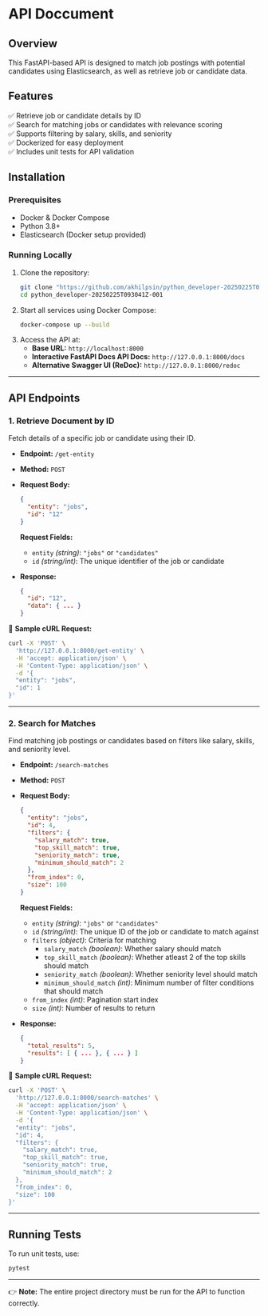 # **API Doccument**

## **Overview**
This FastAPI-based API is designed to match job postings with potential candidates using Elasticsearch, as well as retrieve job or candidate data.

## **Features**
✅ Retrieve job or candidate details by ID  
✅ Search for matching jobs or candidates with relevance scoring  
✅ Supports filtering by salary, skills, and seniority  
✅ Dockerized for easy deployment  
✅ Includes unit tests for API validation  

## **Installation**

### **Prerequisites**
- Docker & Docker Compose
- Python 3.8+
- Elasticsearch (Docker setup provided)

### **Running Locally**
1. Clone the repository:
   ```bash
   git clone "https://github.com/akhilpsin/python_developer-20250225T093041Z-001.git"
   cd python_developer-20250225T093041Z-001
   ```
2. Start all services using Docker Compose:
   ```bash
   docker-compose up --build
   ```
3. Access the API at:
   - **Base URL:** `http://localhost:8000`  
   - **Interactive FastAPI Docs API Docs:** `http://127.0.0.1:8000/docs`
   - **Alternative Swagger UI (ReDoc):** `http://127.0.0.1:8000/redoc`

---

## **API Endpoints**

### **1. Retrieve Document by ID**
Fetch details of a specific job or candidate using their ID.

- **Endpoint:** `/get-entity`
- **Method:** `POST`
- **Request Body:**
  ```json
  {
    "entity": "jobs",
    "id": "12"
  }
  ```
  **Request Fields:**
  - `entity` _(string)_: `"jobs"` or `"candidates"`
  - `id` _(string/int)_: The unique identifier of the job or candidate

- **Response:**
  ```json
  {
    "id": "12",
    "data": { ... }
  }
  ```
  
🔹 **Sample cURL Request:**
```bash
curl -X 'POST' \
  'http://127.0.0.1:8000/get-entity' \
  -H 'accept: application/json' \
  -H 'Content-Type: application/json' \
  -d '{
  "entity": "jobs",
  "id": 1
}'
```

---

### **2. Search for Matches**
Find matching job postings or candidates based on filters like salary, skills, and seniority level.

- **Endpoint:** `/search-matches`
- **Method:** `POST`
- **Request Body:**
  ```json
  {
    "entity": "jobs",
    "id": 4,
    "filters": {
      "salary_match": true,
      "top_skill_match": true,
      "seniority_match": true,
      "minimum_should_match": 2
    },
    "from_index": 0,
    "size": 100
  }
  ```
  
  **Request Fields:**
  - `entity` _(string)_: `"jobs"` or `"candidates"`
  - `id` _(string/int)_: The unique ID of the job or candidate to match against
  - `filters` _(object)_: Criteria for matching
    - `salary_match` _(boolean)_: Whether salary should match
    - `top_skill_match` _(boolean)_: Whether atleast 2 of the top skills should match
    - `seniority_match` _(boolean)_: Whether seniority level should match
    - `minimum_should_match` _(int)_: Minimum number of filter conditions that should match
  - `from_index` _(int)_: Pagination start index
  - `size` _(int)_: Number of results to return

- **Response:**
  ```json
  {
    "total_results": 5,
    "results": [ { ... }, { ... } ]
  }
  ```
  
🔹 **Sample cURL Request:**
```bash
curl -X 'POST' \
  'http://127.0.0.1:8000/search-matches' \
  -H 'accept: application/json' \
  -H 'Content-Type: application/json' \
  -d '{
  "entity": "jobs",
  "id": 4,
  "filters": {
    "salary_match": true,
    "top_skill_match": true,
    "seniority_match": true,
    "minimum_should_match": 2
  },
  "from_index": 0,
  "size": 100
}'
```

---

## **Running Tests**
To run unit tests, use:
```bash
pytest
```

---

👉 **Note:** The entire project directory must be run for the API to function correctly.